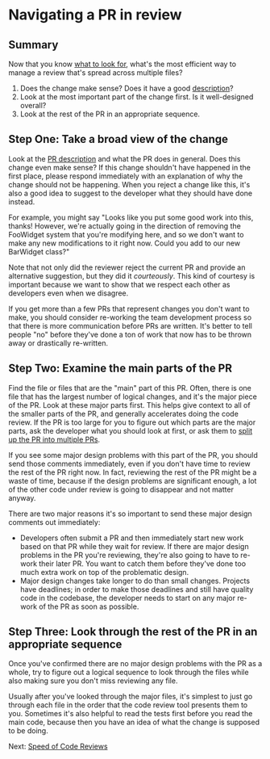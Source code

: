 # Navigating a PR in review

## Summary

Now that you know [what to look for](looking-for.md), what's the most efficient
way to manage a review that's spread across multiple files?

1.  Does the change make sense? Does it have a good
    [description](../pulls/descriptions.md)?
2.  Look at the most important part of the change first. Is it well-designed
    overall?
3.  Look at the rest of the PR in an appropriate sequence.

## Step One: Take a broad view of the change

Look at the [PR description](../pulls/descriptions.md) and what the PR does in
general. Does this change even make sense? If this change shouldn't have
happened in the first place, please respond immediately with an explanation of
why the change should not be happening. When you reject a change like this, it's
also a good idea to suggest to the developer what they should have done instead.

For example, you might say "Looks like you put some good work into this, thanks!
However, we're actually going in the direction of removing the FooWidget system
that you're modifying here, and so we don't want to make any new modifications
to it right now. Could you add to our new BarWidget class?"

Note that not only did the reviewer reject the current PR and provide an
alternative suggestion, but they did it _courteously_. This kind of courtesy is
important because we want to show that we respect each other as developers even
when we disagree.

If you get more than a few PRs that represent changes you don't want to make,
you should consider re-working the team development process so that there is
more communication before PRs are written. It's better to tell people "no"
before they've done a ton of work that now has to be thrown away or drastically
re-written.

## Step Two: Examine the main parts of the PR

Find the file or files that are the "main" part of this PR. Often, there is one
file that has the largest number of logical changes, and it's the major piece of
the PR. Look at these major parts first. This helps give context to all of the
smaller parts of the PR, and generally accelerates doing the code review. If the
PR is too large for you to figure out which parts are the major parts, ask the
developer what you should look at first, or ask them to
[split up the PR into multiple PRs](../pulls/small.md).

If you see some major design problems with this part of the PR, you should send
those comments immediately, even if you don't have time to review the rest of
the PR right now. In fact, reviewing the rest of the PR might be a waste of
time, because if the design problems are significant enough, a lot of the other
code under review is going to disappear and not matter anyway.

There are two major reasons it's so important to send these major design
comments out immediately:

- Developers often submit a PR and then immediately start new work based on that
  PR while they wait for review. If there are major design problems in the PR
  you're reviewing, they're also going to have to re-work their later PR. You
  want to catch them before they've done too much extra work on top of the
  problematic design.
- Major design changes take longer to do than small changes. Projects have
  deadlines; in order to make those deadlines and still have quality code in the
  codebase, the developer needs to start on any major re-work of the PR as soon
  as possible.

## Step Three: Look through the rest of the PR in an appropriate sequence

Once you've confirmed there are no major design problems with the PR as a whole,
try to figure out a logical sequence to look through the files while also making
sure you don't miss reviewing any file.

Usually after you've looked through the major files, it's simplest to just go
through each file in the order that the code review tool presents them to you.
Sometimes it's also helpful to read the tests first before you read the main
code, because then you have an idea of what the change is supposed to be doing.

Next: [Speed of Code Reviews](speed.md)
